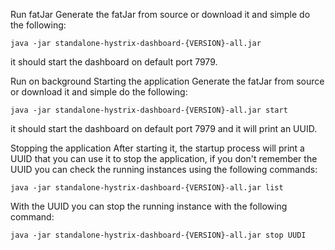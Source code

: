 Run fatJar
Generate the fatJar from source or download it and simple do the following:

```
java -jar standalone-hystrix-dashboard-{VERSION}-all.jar
```

it should start the dashboard on default port 7979.

Run on background
Starting the application
Generate the fatJar from source or download it and simple do the following:
```
java -jar standalone-hystrix-dashboard-{VERSION}-all.jar start
```
it should start the dashboard on default port 7979 and it will print an UUID.

Stopping the application
After starting it, the startup process will print a UUID that you can use it to stop the application, if you don't remember the UUID you can check the running instances using the following commands:
```
java -jar standalone-hystrix-dashboard-{VERSION}-all.jar list
```
With the UUID you can stop the running instance with the following command:
```
java -jar standalone-hystrix-dashboard-{VERSION}-all.jar stop UUDI
```